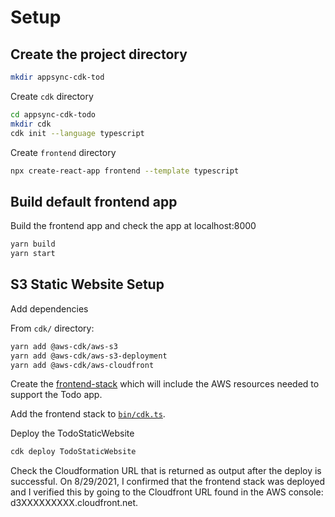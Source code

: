 # Setup

## Create the project directory

```bash
mkdir appsync-cdk-tod
```

Create `cdk` directory

```bash
cd appsync-cdk-todo
mkdir cdk
cdk init --language typescript
```

Create `frontend` directory

```bash
npx create-react-app frontend --template typescript
```

## Build default frontend app

Build the frontend app and check the app at localhost:8000

```bash
yarn build
yarn start
```

## S3 Static Website Setup

Add dependencies

From `cdk/` directory:

```bash
yarn add @aws-cdk/aws-s3
yarn add @aws-cdk/aws-s3-deployment
yarn add @aws-cdk/aws-cloudfront
```

Create the [frontend-stack](../lib/frontend-stack.ts) which will include the
AWS resources needed to support the Todo app.

Add the frontend stack to [`bin/cdk.ts`](../bin/cdk.ts).

Deploy the TodoStaticWebsite

```bash
cdk deploy TodoStaticWebsite
```

Check the Cloudformation URL that is returned as output after the deploy is
successful. On 8/29/2021, I confirmed that the frontend stack was deployed and
I verified this by going to the Cloudfront URL found in the AWS console:
d3XXXXXXXXX.cloudfront.net.
